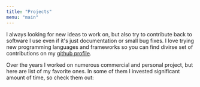 ```yaml
---
title: "Projects"
menu: "main"
---
```


I always looking for new ideas to work on, but also try to contribute back to software I use even if it's just documentation or small bug fixes. I love trying new programming languages and frameworks so you can find divirse set of contributions on my [github profile](https://github.com/ArseniyShestakov).

Over the years I worked on numerous commercial and personal project, but here are list of my favorite ones. In some of them I invested significant amount of time, so check them out: